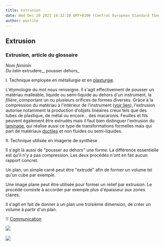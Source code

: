 ```yaml
---
title: Extrusion
date: Wed Dec 20 2023 16:32:28 GMT+0100 (Central European Standard Time)
author: postite
---
```


## Extrusion
### Extrusion, article du glossaire
 _Nom féminin  
Du latin_ extrudere_, pousser dehors_

I. Technique employée en métallurgie et en [plasturgie](plastiquesplastur.html).

L'étymologie du mot nous renseigne. Il s'agit effectivement de pousser un matériau malléable, liquide ou semi-liquide au dehors d'un instrument, la _filière_, comportant un ou plusieurs orifices de formes diverses. Grâce à la compression du matériau à l'intérieur de l'instrument ([voir lien](filiere.html)), l'extrusion autorise notamment la production d'objets linéaires creux tels que des tubes de plastique, de métal ou encore... des macaronis. Feuilles et fils peuvent également être extrudés mais il faut bien distinguer l'extrusion du [laminage](laminoir.html), qui réalise aussi ce type de transformations formelles mais qui part de matériaux [ductiles](ductilite.html) et non fluides ou semi-liquides.

II. Technique utilisée en imagerie de synthèse

Il s'agit là aussi de "pousser au dehors" une forme. La différence essentielle est qu'il n'y a pas compression. Les deux procédés n'ont en fait aucun rapport concret.

Un plan, un simple carré peut être "extrudé" afin de former un volume tel qu'un cube par exemple.

Une image plane peut être utilisée pour former un relief par extrusion. Le procédé consiste à accorder par exemple plus d'épaisseur aux zones claires.

Il s'agit en fait de donner à un plan une troisième dimension, de créer un volume à partir d'un plan.



![](images/flechebas.gif) [Communication](http://www.artrealite.com/annonceurs.htm) 

[![](https://cbonvin.fr/sites/regie.artrealite.com/visuels/campagne1.png)](index-2.html#20131014)

![](https://cbonvin.fr/sites/regie.artrealite.com/visuels/campagne2.png)